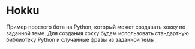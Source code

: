 # Hokku
Пример простого бота на Python, который может создавать хокку по заданной теме. Для создания хокку будем использовать стандартную библиотеку Python и случайные фразы из заданной темы.

